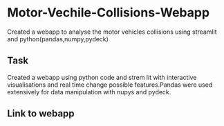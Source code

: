 # Motor-Vechile-Collisions-Webapp
Created a webapp to analyse the motor vehicles collisions using streamlit and python(pandas,numpy,pydeck)

## Task
Created a webapp using python code and strem lit with interactive visualisations and real time change possible features.Pandas were used extensively for data manipulation with nupys and pydeck.

## Link to webapp
